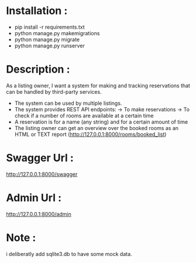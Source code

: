 # Installation :
- pip install -r requirements.txt
- python manage.py makemigrations
- python manage.py migrate
- python manage.py runserver

# Description :
As a listing owner, I want a system for making and tracking reservations that can be handled by third-party services.

* The system can be used by multiple listings.
* The system provides REST API endpoints:
-> To make reservations
-> To check if a number of rooms are available at a certain time
* A reservation is for a name (any string) and for a certain amount of time
* The listing owner can get an overview over the booked rooms as an HTML or TEXT report (http://127.0.0.1:8000/rooms/booked_list)

# Swagger Url :
http://127.0.0.1:8000/swagger

# Admin Url :
http://127.0.0.1:8000/admin

# Note :
i deliberatly add sqlite3.db to have some mock data.